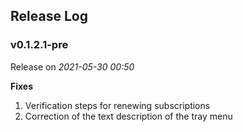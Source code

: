 ## Release Log

### **v0.1.2.1-pre**

Release on *2021-05-30 00:50*

**Fixes**

1. Verification steps for renewing subscriptions
2. Correction of the text description of the tray menu
